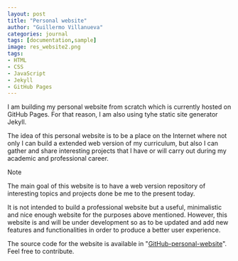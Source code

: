 ```yaml
---
layout: post
title: "Personal website"
author: "Guillermo Villanueva"
categories: journal
tags: [documentation,sample]
image: res_website2.png
tags:
- HTML
- CSS
- JavaScript
- Jekyll
- GitHub Pages
---
```


I am building my personal website from scratch which is currently hosted on GitHub Pages. For that reason, I am also using tyhe static site generator Jekyll.

The idea of this personal website is to be a place on the Internet where not only I can build a extended web version of my curriculum, but also I can gather and share interesting projects that I have or will carry out during my academic and professional career. 

<div class="highlight-RST"><i class="fa fa-info-circle" aria-hidden="true"></i><span>Note</span></div>
<div class="highlights"> 
<p>The main goal of this website is to have a web version repository of interesting topics and projects done be me to the present today.</p>
</div>

It is not intended to build a professional website but a useful, minimalistic and nice enough website for the purposes above mentioned. However, this website is and will be under development so as to be updated and add new features and functionalities in order to produce a better user experience.

The source code for the website is available in "[GitHub-personal-website](https://github.com/guillermovillanuevabenito/guillermovillanuevabenito.github.io)". Feel free to contribute.
